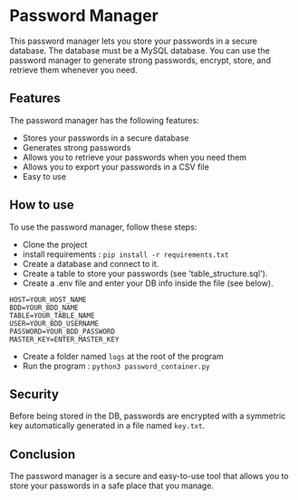 # Password Manager
This password manager lets you store your passwords in a secure database. The database must be a MySQL database. You can use the password manager to generate strong passwords, encrypt, store, and retrieve them whenever you need.

## Features
The password manager has the following features:

- Stores your passwords in a secure database
- Generates strong passwords
- Allows you to retrieve your passwords when you need them
- Allows you to export your passwords in a CSV file
- Easy to use
## How to use
To use the password manager, follow these steps:

- Clone the project
- install requirements : ````pip install -r requirements.txt````
- Create a database and connect to it.
- Create a table to store your passwords (see 'table_structure.sql').
- Create a .env file and enter your DB info inside the file (see below).
``````
HOST=YOUR_HOST_NAME
BDD=YOUR_BDD_NAME
TABLE=YOUR_TABLE_NAME
USER=YOUR_BDD_USERNAME
PASSWORD=YOUR_BDD_PASSWORD
MASTER_KEY=ENTER_MASTER_KEY
``````
- Create a folder named ```logs``` at the root of the program
- Run the program : ````python3 password_container.py````
## Security
Before being stored in the DB, passwords are encrypted with a symmetric key automatically generated in a file named ```key.txt```.
## Conclusion
The password manager is a secure and easy-to-use tool that allows you to store your passwords in a safe place that you manage.
